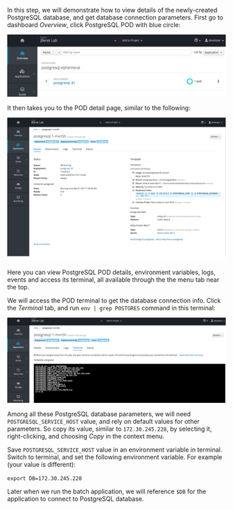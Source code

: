In this step, we will demonstrate how to view details of the newly-created PostgreSQL
database, and get database connection parameters. First go to dashboard _Overview_,
click PostgreSQL POD with blue circle:

![PostgreSQL POD](../../assets/intro-openshift/java-batch-processing/04-postgresql-overview-pod.png)

It then takes you to the POD detail page, similar to the following:

![PostgreSQL POD Detail](../../assets/intro-openshift/java-batch-processing/04-postgresql-pod.png)

Here you can view PostgreSQL POD details, environment variables, logs, events and access its terminal,
all available through the the menu tab near the top.

We will access the POD terminal to get the database connection info. Click the _Terminal_ tab, and
run ``env | grep POSTGRES`` command in this terminal:

![PostgreSQL POD](../../assets/intro-openshift/java-batch-processing/04-postgresql-terminal.png)

Among all these PostgreSQL database parameters, we will need ``POSTGRESQL_SERVICE_HOST`` value, 
and rely on default values for other parameters. So copy its value, similar to ``172.30.245.228``,
by selecting it, right-clicking, and choosing _Copy_ in the context menu.

Save ``POSTGRESQL_SERVICE_HOST`` value in an environment variable in terminal. Switch to terminal,
and set the following environment variable. For example (your value is different):

``export DB=172.30.245.228``

Later when we run the batch application, we will reference ``$DB`` for the application
to connect to PostgreSQL database.